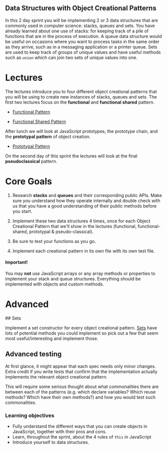## Data Structures with Object Creational Patterns

In this 2 day sprint you will be implementing 2 or 3 data structures that are commonly used in computer science: stacks, queues and sets. You have already learned about one use of stacks: for keeping track of a pile of functions that are in the process of execution. A queue data structure would be useful on occasions where you want to process tasks in the same order as they arrive, such as in a messaging application or a printer queue. Sets are used to keep track of groups of unique values and have useful methods such as `union` which can join two sets of unique values into one.

# Lectures

The lectures introduce you to four different object creational patterns that you will be using to create new instances of stacks, queues and sets. The first two lectures focus on the **functional** and **functional shared** pattern. 

- [Functional Pattern](https://youtu.be/QbGvHH9KMvI)

- [Functional Shared Pattern](https://youtu.be/oYD7yErGmb0)

After lunch we will look at JavaScript prototypes, the prototype chain, and the **prototypal pattern** of object creation.

- [Prototypal Pattern](https://youtu.be/9L5IvvE2UT8)

On the second day of this sprint the lectures will look at the final **pseudoclassical** pattern.

# Core Goals

1. Research **stacks** and **queues** and their corresponding public APIs. Make sure you understand how they operate internally and double check with us that you have a good understanding of their public methods before you start.

2. Implement these two data structures 4 times, once for each Object Creational Pattern that we'll show in the lectures (functional,  functional-shared, prototypal & pseudo-classical).

3. Be sure to test your functions as you go.

4. Implement each creational pattern in its own file with its own test file.
  
#### Important!
You may **not** use JavaScript arrays or any array methods or properties to implement your stack and queue structures. Everything should be implemented with objects and custom methods.

# Advanced

## Sets

Implement a set constructor for every object creational pattern. [Sets](https://en.wikipedia.org/wiki/Set_(abstract_data_type)) have lots of potential methods you could implement so pick out a few that seem most useful/interesting and implement those.


## Advanced testing 

At first glance, it might appear that each spec needs only minor changes. Extra credit if you write tests that confirm that the implementation actually implements the relevant object creational pattern.

This will require some serious thought about what commonalities there are between each of the patterns (e.g. which declare variables? Which reuse methods? Which have their own methods?) and how you would test such commonalities.

### Learning objectives

- Fully understand the different ways that you can create objects in JavaScript, together with their pros and cons.
- Learn, throughout the sprint, about the 4 rules of `this` in JavaScript
- Introduce yourself to data structures.
